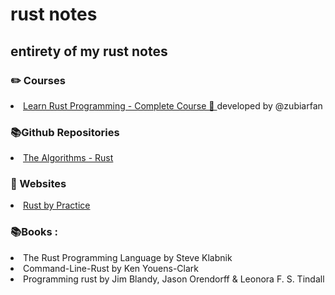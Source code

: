 <h1> rust notes </h1>
<h2> entirety of my rust notes </h2> 

<h3> ✏️ Courses </h3> <li>
<a href="https://www.youtube.com/watch?v=BpPEoZW5IiY&t=12698s"> Learn Rust Programming - Complete Course 🦀 </a>
developed by @zubiarfan <br>

<h3>📚Github Repositories </h3> <li>
<a href="https://github.com/TheAlgorithms/Rust"> The Algorithms - Rust </a> <br>

<h3>🔗 Websites </h3> <li>
 <a href="https://practice.rs/">  Rust by Practice</a> </br>
<h3> 📚Books : </h2> <li>The Rust Programming Language by Steve Klabnik 
<li>Command-Line-Rust by Ken Youens-Clark
<li> Programming rust by Jim Blandy, Jason Orendorff & Leonora F. S. Tindall




